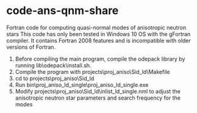 # code-ans-qnm-share
Fortran code for computing quasi-normal modes of anisotropic neutron stars
This code has only been tested in Windows 10 OS with the gFortran compiler. It contains Fortran 2008 features and is incompatible with older versions of Fortran.

1. Before compiling the main program, compile the odepack library by running lib\odepack\install.sh.
2. Compile the program with projects\proj_aniso\Sid_ld\Makefile
3. cd to projects\proj_aniso\Sid_ld
4. Run bin\proj_aniso_ld_single\proj_aniso_ld_single.exe
5. Modify projects\proj_aniso\Sid_ld\inlist_ld_single.nml to adjust the anisotropic neutron star parameters and search frequency for the modes
